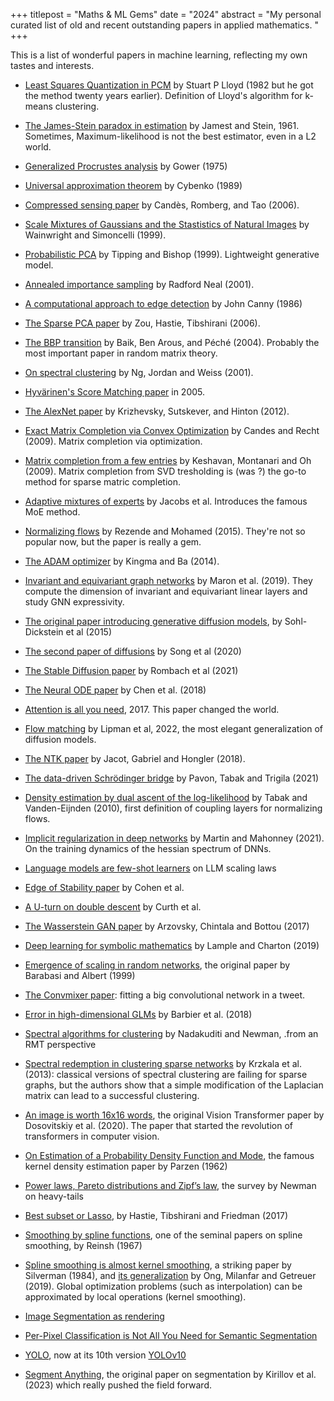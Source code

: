 +++
titlepost = "Maths & ML Gems"
date = "2024"
abstract = "My personal curated list of old and recent outstanding papers in applied mathematics. "
+++

This is a list of wonderful papers in machine learning, reflecting my own tastes and interests. 

- [Least Squares Quantization in PCM](http://mlsp.cs.cmu.edu/courses/fall2010/class14/lloyd.pdf) by Stuart P Lloyd (1982 but he got the method twenty years earlier). Definition of Lloyd's algorithm for k-means clustering. 
- [The James-Stein paradox in estimation](http://www.stat.yale.edu/~hz68/619/Stein-1961.pdf) by Jamest and Stein, 1961. Sometimes, Maximum-likelihood is not the best estimator, even in a L2 world. 
- [Generalized Procrustes analysis](https://link.springer.com/article/10.1007/BF02291478) by Gower (1975)
- [Universal approximation theorem](https://link.springer.com/article/10.1007/BF02551274) by Cybenko (1989)
- [Compressed sensing paper](https://arxiv.org/pdf/math/0409186.pdf) by Candès, Romberg, and Tao (2006).
- [Scale Mixtures of Gaussians and the Stastistics of Natural Images](https://proceedings.neurips.cc/paper_files/paper/1999/file/6a5dfac4be1502501489fc0f5a24b667-Paper.pdf) by Wainwright and Simoncelli (1999).
- [Probabilistic PCA](https://www.di.ens.fr/~fbach/courses/fall2010/Bishop_Tipping_1999_Probabilistic_PCA.pdf) by Tipping and Bishop (1999). Lightweight generative model. 
- [Annealed importance sampling](https://link.springer.com/content/pdf/10.1023/A:1008923215028.pdf) by Radford Neal (2001). 
- [A computational approach to edge detection](https://ieeexplore.ieee.org/document/4767851) by John Canny (1986)
- [The Sparse PCA paper](https://hastie.su.domains/Papers/spc_jcgs.pdf) by Zou, Hastie, Tibshirani (2006).
- [The BBP transition](https://arxiv.org/abs/math/0403022) by Baik, Ben Arous, and Péché (2004). Probably the most important paper in random matrix theory. 
- [On spectral clustering](https://proceedings.neurips.cc/paper/2001/file/801272ee79cfde7fa5960571fee36b9b-Paper.pdf) by Ng, Jordan and Weiss (2001).
- [Hyvärinen's Score Matching paper](https://www.jmlr.org/papers/volume6/hyvarinen05a/hyvarinen05a.pdf) in 2005. 
- [The AlexNet paper](https://proceedings.neurips.cc/paper/2012/file/c399862d3b9d6b76c8436e924a68c45b-Paper.pdf) by Krizhevsky, Sutskever, and Hinton (2012).
- [Exact Matrix Completion via Convex Optimization](https://dl.acm.org/doi/pdf/10.1145/2184319.2184343) by Candes and Recht (2009). Matrix completion via optimization.
- [Matrix completion from a few entries](https://arxiv.org/pdf/0901.3150.pdf) by Keshavan, Montanari and Oh (2009). Matrix completion from SVD tresholding is (was ?) the go-to method for sparse matric completion. 
- [Adaptive mixtures of experts](https://www.cs.toronto.edu/~hinton/absps/jjnh91.pdf) by Jacobs et al. Introduces the famous MoE method. 
- [Normalizing flows](https://proceedings.mlr.press/v37/rezende15.pdf) by Rezende and Mohamed (2015). They're not so popular now, but the paper is really a gem. 
- [The ADAM optimizer](https://arxiv.org/abs/1412.6980) by Kingma and Ba (2014).
- [Invariant and equivariant graph networks](https://arxiv.org/pdf/1812.09902.pdf) by Maron et al. (2019). They compute the dimension of invariant and equivariant linear layers and study GNN expressivity. 
- [The original paper introducing generative diffusion models](https://arxiv.org/abs/1503.03585), by Sohl-Dickstein et al (2015)
- [The second paper of diffusions](https://arxiv.org/abs/2011.13456) by Song et al (2020)
- [The Stable Diffusion paper](https://openaccess.thecvf.com/content/CVPR2022/papers/Rombach_High-Resolution_Image_Synthesis_With_Latent_Diffusion_Models_CVPR_2022_paper.pdf) by Rombach et al (2021)
- [The Neural ODE paper](https://arxiv.org/abs/1806.07366) by Chen et al. (2018)
- [Attention is all you need](https://arxiv.org/abs/1706.03762), 2017. This paper changed the world.
- [Flow matching](https://arxiv.org/abs/2210.02747) by Lipman et al, 2022, the most elegant generalization of diffusion models. 
- [The NTK paper](https://arxiv.org/abs/1806.07572) by Jacot, Gabriel and Hongler (2018).
- [The data-driven Schrödinger bridge](https://onlinelibrary.wiley.com/doi/pdf/10.1002/cpa.21975) by Pavon, Tabak and Trigila (2021)
- [Density estimation by dual ascent of the log-likelihood](https://scholar.google.com/citations?view_op=view_citation&hl=en&user=0XfFckgAAAAJ&citation_for_view=0XfFckgAAAAJ:L8Ckcad2t8MC) by Tabak and Vanden-Eijnden (2010), first definition of coupling layers for normalizing flows. 
- [Implicit regularization in deep networks](https://www.jmlr.org/papers/volume22/20-410/20-410.pdf) by Martin and Mahonney (2021). On the training dynamics of the hessian spectrum of DNNs. 
- [Language models are few-shot learners](https://proceedings.neurips.cc/paper_files/paper/2020/file/1457c0d6bfcb4967418bfb8ac142f64a-Paper.pdf) on LLM scaling laws
- [Edge of Stability paper](https://arxiv.org/abs/2103.00065) by Cohen et al. 
- [A U-turn on double descent](https://arxiv.org/abs/2310.18988) by Curth et al. 
- [The Wasserstein GAN paper](https://proceedings.mlr.press/v70/arjovsky17a/arjovsky17a.pdf) by Arzovsky, Chintala and Bottou (2017)
- [Deep learning for symbolic mathematics](https://arxiv.org/pdf/1912.01412.pdf) by Lample and Charton (2019)
- [Emergence of scaling in random networks](https://arxiv.org/pdf/cond-mat/9910332), the original paper by Barabasi and Albert (1999)
- [The Convmixer paper](https://arxiv.org/abs/2201.09792): fitting a big convolutional network in a tweet.
- [Error in high-dimensional GLMs](https://www.pnas.org/doi/full/10.1073/pnas.1802705116?doi=10.1073/pnas.1802705116) by Barbier et al. (2018)
- [Spectral algorithms for clustering](https://journals.aps.org/prl/abstract/10.1103/PhysRevLett.108.188701) by Nadakuditi and Newman, .from an RMT perspective
  
- [Spectral redemption in clustering sparse networks](https://www.pnas.org/doi/pdf/10.1073/pnas.1312486110) by Krzkala et al. (2013): classical versions of spectral clustering are failing for sparse graphs, but the authors show that a simple modification of the Laplacian matrix can lead to a successful clustering.
- [An image is worth 16x16 words](https://arxiv.org/abs/2010.11929), the original Vision Transformer paper by Dosovitskiy et al. (2020). The paper that started the revolution of transformers in computer vision.
- [On Estimation of a Probability Density Function and Mode](https://projecteuclid.org/journals/annals-of-mathematical-statistics/volume-33/issue-3/On-Estimation-of-a-Probability-Density-Function-and-Mode/10.1214/aoms/1177704472.full), the famous kernel density estimation paper by Parzen (1962)
- [Power laws, Pareto distributions and Zipf’s law](https://arxiv.org/pdf/cond-mat/0412004.pdf), the survey by Newman on heavy-tails
- [Best subset or Lasso](https://www.stat.cmu.edu/~ryantibs/papers/bestsubset.pdf), by Hastie, Tibshirani and Friedman (2017)
- [Smoothing by spline functions](https://tlakoba.w3.uvm.edu/AppliedUGMath/auxpaper_Reinsch_1967.pdf), one of the seminal papers on spline smoothing, by Reinsh (1967)
- [Spline smoothing is almost kernel smoothing](https://sites.stat.washington.edu/courses/stat527/s14/readings/Silverman_Annals_1984.pdf), a striking paper by Silverman (1984), and [its generalization](https://ieeexplore.ieee.org/stamp/stamp.jsp?arnumber=8611353) by Ong, Milanfar and Getreuer (2019). Global optimization problems (such as interpolation) can be approximated by local operations (kernel smoothing).
- [Image Segmentation as rendering](https://arxiv.org/pdf/1912.08193)
- [Per-Pixel Classification is Not All You Need for Semantic Segmentation](https://arxiv.org/pdf/2107.06278)
- [YOLO](https://arxiv.org/abs/1506.02640), now at its 10th version [YOLOv10](https://arxiv.org/pdf/2405.14458)
- [Segment Anything](https://arxiv.org/pdf/2304.02643), the original paper on segmentation by Kirillov et al. (2023) which really pushed the field forward.
